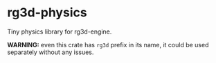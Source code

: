 # rg3d-physics

Tiny physics library for rg3d-engine.

**WARNING:** even this crate has `rg3d` prefix in its name, it could be used separately without any issues. 